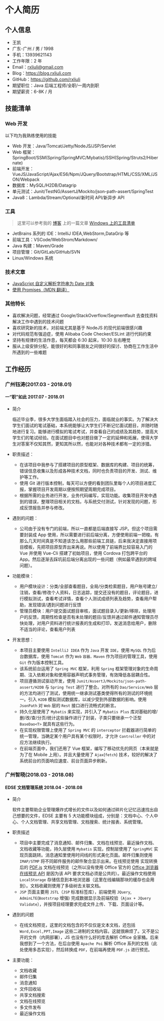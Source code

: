 # 个人简历

## 个人信息

- 王凯
- 广东-广州 / 男 / 1998
- 手机：13939621143
- 工作年限：2 年
- Email：<rxliuli@gmail.com>
- Blog：<https://blog.rxliuli.com>
- GitHub：<https://github.com/rxliuli>
- 期望职位：Java 后端工程师/全职/一周内到职
- 期望薪资：6-8K / 月

## 技能清单

### Web 开发

以下均为我熟练使用的技能

- Web 开发：Java/Tomcat/Jetty/NodeJS/JSP/Servlet
- Web 框架：SpringBoot/SSM(Spring/SpringMVC/Mybatis)/SSH(Spring/Struts2/Hibernate)
- 前端开发：VueJS/JavaScript/Ajax/ES6/Npm/JQuery/Bootstrap/HTML/CSS/XML/JSON/Webpack
- 数据库：MySQL/H2DB/Datagrip
- 单元测试：Junit/TestNG/AssertJ/Mockito/json-path-assert/SpringTest
- Java8：Lambda/Stream/Optional/新时间 API/新异步 API

### 工具

> 这里可以参考我的 [博客](https://blog.rxliuli.com) 上的一篇文章 [Windows 上的工具清单](https://blog.rxliuli.com/2018/08/21/Tool/Windows/Windows%20%E4%B8%8A%E7%9A%84%E5%B7%A5%E5%85%B7%E6%B8%85%E5%8D%95/)

- JetBrains 系列的 IDE：IntelliJ IDEA,WebStorm,DataGrip 等
- 前端工具：VSCode/WebStrom/Markdown/
- Java 构建：Maven/Grade
- 项目管理：Git/GitLab/GitHub/SVN
- Linux/Windows 系统

### 技术文章

- [JavaScript 自定义解析字符串为 Date 对象](https://blog.rxliuli.com/2018/06/27/JavaScript/JavaScript%20%E8%87%AA%E5%AE%9A%E4%B9%89%E8%A7%A3%E6%9E%90%E5%AD%97%E7%AC%A6%E4%B8%B2%E4%B8%BA%20Date%20%E5%AF%B9%E8%B1%A1/)
- [使用 Promises（MDN 翻译）](https://developer.mozilla.org/zh-CN/docs/Web/JavaScript/Guide/Using_promises)

### 其他特长

- 喜欢解决问题，经常通过 Google/StackOverflow/Segmentfault 去查找资料解决工作中遇到的技术问题
- 喜欢研究新的技术，对前端尤其是基于 NodeJS 的现代前端很感兴趣
- 对代码规范有强迫症，使用 Alibaba Code Checker/ESLint 进行代码约束
- 坚持有规律的生活作息，每天都会 6:30 起床，10:30 左右睡觉
- 服从上级安排分配，能很好的和同事朋友之间很好的探讨、协商在工作生活中所遇到的一些难题

## 工作经历

### 广州钰涛(2017.03 - 2018.01)

#### 一“职”如此 2017.07 - 2018.01

- 简介

  临近毕业季，很多大学生面临踏入社会的压力，面临就业的事实。为了解决大学生们面试的笔试基础，本系统能够让大学生们不断记忆面试题目，并随时随地进行复习。能够进行模拟的笔试考试，并查看自己的成绩及其趋势，提高大学生们的笔试经验。在面试题目中也对题目做了一定的延伸和拓展，使得大学生对答案不仅知其然，更知其所以然，也能对对各种技术都有一定的涉猎。

- 职责描述：

  - 在该项目中我参与了搭建项目的原型框架、数据库的构建、项目的统筹，错误信息收集以及形成各种技术文档，同时也负责项目的开发、测试、维护等工作。
  - 使用 Git 进行版本控制，每天可以方便的看到团队里每个人的项目进度汇报，掌握项目开发周期以便按照期望周期完成项目。
  - 根据所需的业务进行开发，业务代码编写，实现功能。收集项目开发中遇到的错误，整理项目相关的文档，与系统交付测试，针对发现的问题，形成反馈报告并参与修改。

- 遇到的问题：

  - 公司由于没有专门的前端，所以一直都是后端直接写 JSP。但这个项目需要封装成 App 使用，所以需要进行前后端分离，方便使用前端一把梭。有那么几天时间真是不知道该怎么用那些前端工具链，后来我决定直接用项目模板，先把项目原型弄出来再说。所以使用了前端界比较容易入门的 Vue 并使用 Vue-Cli 搭建了初始项目，使用 Cordova 打包跨平台的 App。然后逐渐去踩坑前后端分离出现的一些问题（例如最早遇到的跨域问题）。

- 功能模块：

  - 用户模块设计：分类/全部查看题目，全局/分类检索题目，用户账号建立/注销，查看/修改个人资料，日志追踪，提交还没有的题目，评论题目，进行模拟测试，查看考试详情，查看个人测试成绩列表及趋势，查看用户帮助，发现错误/遇到问题进行反馈
  - 管理员模块：用户提交面试题目审核，面试题目录入/更新/移除，处理用户的反馈，周期性检查是否有未处理的题目/反馈并通过邮件通知管理员尽快处理，对用户资料进行统计报表的生成和打印，发送消息给用户，删除不适当的评论，查看用户列表

- 开发思想：
  - 本项目主要使用 `IntelliJ IDEA` 作为 `Java` 开发 `IDE`，使用 `MySQL` 作为后台数据库，使用 `Tomcat` 作为 `Web` `容器，Maven` 作为项目的管理工具，使用 `Git` 作为版本控制工具。
  - 该系统前台运用了 `Spring MVC` 框架，利用 `Spring` 框架管理对象的生命周期、注入依赖对象和使用容器声明式事务管理，有效降低各层耦合性。
  - 项目遵循测试驱动开发，使用 `Junit/AssertJ/Mockito/json-path-assert/H2DB` 与 `Spring Test` 进行了整合。对所有的 `Dao/Service/Web` 层的方法均进行了测试，使用统一继承测试基类使得所有的测试的环境统一。引入 `H2DB` 模拟测试数据库，以减少受到外部数据的影响。使用 `JsonPath` 对 `Web` 层的 `Rest` 接口进行流畅式的断言。
  - 持久化层使用了 `Mybatis` 来实现，并引入了 `Mybatis Plus` 库对基础的增/删/改/查/分页/统计这些操作进行了封装，子类只要继承一个泛型 `BaseDao<T>` 就具有这些行为。
  - 在实现权限管理上使用了 `Spring MVC` 的 `interceptor` 拦截器进行简单的统一管理，当确定某个用户具有某个权限时，才允许 `Controller` 中的对应方法继续执行。
  - 在前端页面中，我们还用了 Vue 框架，编写了移动优先的网页（本来就是为了在 Mobile 上用）。并且大量使用了 `Ajax`(`fetch`) 技术，较好的解决了系统前台的页面响应速度、前台页面异步刷新。

### 广州智晓(2018.03 - 2018.08)

#### EDSE 文档管理系统 2018.04 - 2018.08

- 简介

  软件主要帮助企业管理爆炸式增长的文件以及如何通过碎片化记忆迅速找出自己想要的文件，EDSE 主要有 5 大功能模块组成，分别是：文档中心、个人中心、个人文档管理、共享文档管理、文档搜索、统计报表、系统管理。

- 职责描述

  - 项目中主要完成了消息通知、邮件归集、文档在线预览、最近操作文档、文档收藏等功能，持久层使用 `Mybatis` 实现，控制层使用了 `SpringMVC` 实现页面跳转。消息通知里使用时间线的形式美化页面。邮件归集则使用 `IMAP/STMP` 将不同邮件服务的邮件聚合显示出来。在线预览使用 实现转换后的 [PDF.js](https://github.com/mozilla/pdf.js/) 文档在线预览（之所以没有使用 Office 官方的 [Office 浏览器在线预览 API](https://www.microsoft.com/en-us/microsoft-365/blog/2013/04/10/office-web-viewer-view-office-documents-in-a-browser/?eu=true) 是因为该 API 要求文档必须是公共的）。最近操作文档使用 `LocalStorage` 存储信息到本地浏览器（这里在线编辑那块的缓存也会用到）。文档收藏则使用了多级树去关联文档。
  - `JSP` 页面主要用 `JSTL`（`JSP` 标准标签库），前端使用 `JQuery`, `AdminLTE`(`Bootstrap` 增强) 完成数据显示及前端校验（`Ajax + JQuery Validate`），并按项目经理要求完成文件上传、下载、页面设计等。

- 遇到的问题

  - 在线文档预览，这里的文档包含的不仅仅是文本文档，还包括 `Word,Excel,PPT,Image` 这些二进制的文档内容。这就很麻烦了。又不是公开的文件（内网部署），JS 也没有什么好的库去解析 Office 全家桶。后来我想到了一个方法，在后台使用 `Apache Poi` 解析 Office 系列的文档（此处使用多态实现），然后转换成 `PDF`，在前端再使用 `PDF.js` 进行预览。

- 主要功能：

  - 文档收藏
  - 邮件归集
  - 消息通知
  - 文件回收站
  - 共享文档搜索
  - 文档在线预览
  - 多文件发布
  - 最近操作文档
